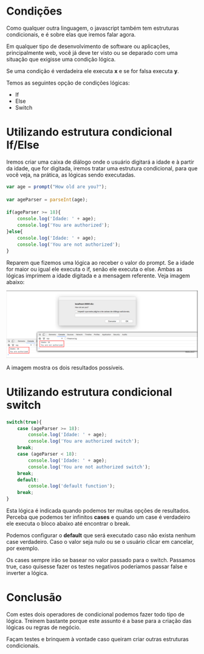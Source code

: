 # Condições

Como qualquer outra linguagem, o javascript também tem estruturas condicionais, e é sobre elas que iremos falar agora.

Em qualquer tipo de desenvolvimento de software ou aplicações, principalmente web, você já deve ter visto ou se deparado com uma situação que exigisse uma condição lógica.

Se uma condição é verdadeira ele executa **x** e se for falsa executa **y**.

Temos as seguintes opção de condições lógicas:

* If
* Else
* Switch

# Utilizando estrutura condicional If/Else

Iremos criar uma caixa de diálogo onde o usuário digitará a idade e à partir da idade, que for digitada, iremos tratar uma estrutura condicional, para que você veja, na prática, as lógicas sendo executadas.

```javascript
var age = prompt("How old are you?");

var ageParser = parseInt(age);

if(ageParser >= 18){
    console.log('Idade: ' + age);
    console.log('You are authorized');
}else{
    console.log('Idade: ' + age);
    console.log('You are not authorized');
}
```

Reparem que fizemos uma lógica ao receber o valor do prompt. Se a idade for maior ou igual ele executa o if, senão ele executa o else. Ambas as lógicas imprimem a idade digitada e a mensagem referente. Veja imagem abaixo:

![prompt_if_else](./images/prompt_if_else.png "prompt_if_else")

A imagem mostra os dois resultados possíveis.

# Utilizando estrutura condicional switch

```javascript
switch(true){
    case (ageParser >= 18):
        console.log('Idade: ' + age);
        console.log('You are authorized switch');
    break;
    case (ageParser < 18):
        console.log('Idade: ' + age);
        console.log('You are not authorized switch');
    break;
    default:
        console.log('default function');
    break;
}
```

Esta lógica é indicada quando podemos ter muitas opções de resultados. Perceba que podemos ter infinitos **cases** e quando um case é verdadeiro ele executa o bloco abaixo até encontrar o break.

Podemos configurar o **default** que será executado caso não exista nenhum case verdadeiro. Caso o valor seja nulo ou se o usuário clicar em cancelar, por exemplo.

Os cases sempre irão se basear no valor passado para o switch. Passamos true, caso quisesse fazer os testes negativos poderiamos passar false e inverter a lógica.

# Conclusão

Com estes dois operadores de condicional podemos fazer todo tipo de lógica. Treinem bastante porque este assunto é a base para a criação das lógicas ou regras de negócio.

Façam testes e brinquem à vontade caso queiram criar outras estruturas condicionais.